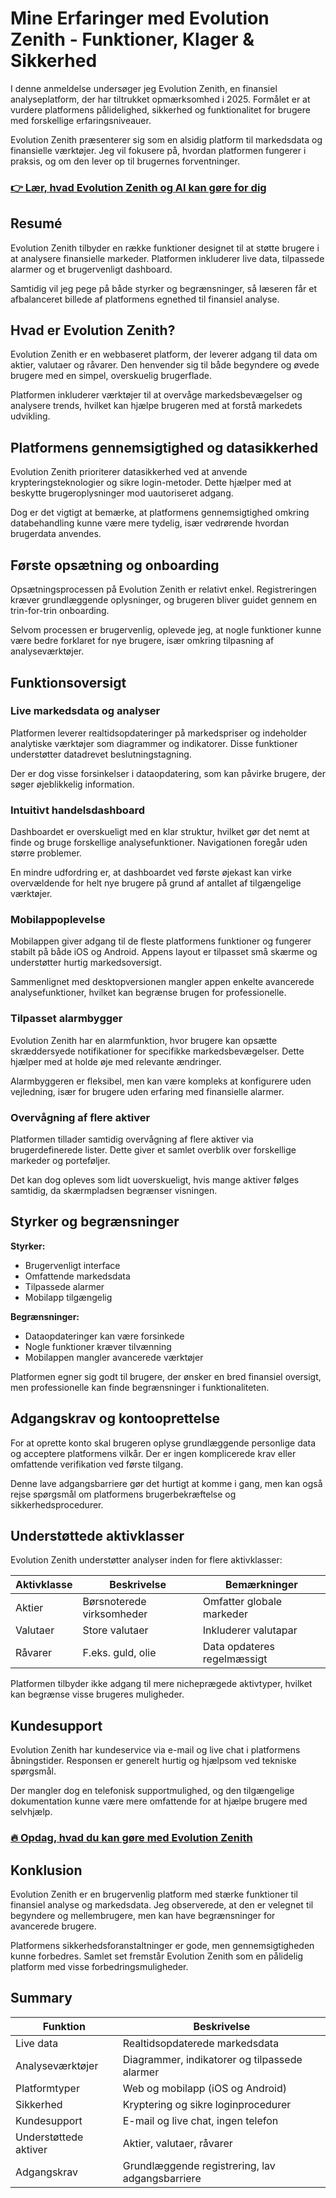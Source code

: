 # Mine Erfaringer med Evolution Zenith - Funktioner, Klager & Sikkerhed
 

I denne anmeldelse undersøger jeg Evolution Zenith, en finansiel analyseplatform, der har tiltrukket opmærksomhed i 2025. Formålet er at vurdere platformens pålidelighed, sikkerhed og funktionalitet for brugere med forskellige erfaringsniveauer.

Evolution Zenith præsenterer sig som en alsidig platform til markedsdata og finansielle værktøjer. Jeg vil fokusere på, hvordan platformen fungerer i praksis, og om den lever op til brugernes forventninger.

### [👉 Lær, hvad Evolution Zenith og AI kan gøre for dig](https://tinyurl.com/27pk8ynr)
## Resumé

Evolution Zenith tilbyder en række funktioner designet til at støtte brugere i at analysere finansielle markeder. Platformen inkluderer live data, tilpassede alarmer og et brugervenligt dashboard.

Samtidig vil jeg pege på både styrker og begrænsninger, så læseren får et afbalanceret billede af platformens egnethed til finansiel analyse.

## Hvad er Evolution Zenith?

Evolution Zenith er en webbaseret platform, der leverer adgang til data om aktier, valutaer og råvarer. Den henvender sig til både begyndere og øvede brugere med en simpel, overskuelig brugerflade.

Platformen inkluderer værktøjer til at overvåge markedsbevægelser og analysere trends, hvilket kan hjælpe brugeren med at forstå markedets udvikling.

## Platformens gennemsigtighed og datasikkerhed

Evolution Zenith prioriterer datasikkerhed ved at anvende krypteringsteknologier og sikre login-metoder. Dette hjælper med at beskytte brugeroplysninger mod uautoriseret adgang.

Dog er det vigtigt at bemærke, at platformens gennemsigtighed omkring databehandling kunne være mere tydelig, især vedrørende hvordan brugerdata anvendes.

## Første opsætning og onboarding

Opsætningsprocessen på Evolution Zenith er relativt enkel. Registreringen kræver grundlæggende oplysninger, og brugeren bliver guidet gennem en trin-for-trin onboarding.

Selvom processen er brugervenlig, oplevede jeg, at nogle funktioner kunne være bedre forklaret for nye brugere, især omkring tilpasning af analyseværktøjer.

## Funktionsoversigt

### Live markedsdata og analyser

Platformen leverer realtidsopdateringer på markedspriser og indeholder analytiske værktøjer som diagrammer og indikatorer. Disse funktioner understøtter datadrevet beslutningstagning.

Der er dog visse forsinkelser i dataopdatering, som kan påvirke brugere, der søger øjeblikkelig information.

### Intuitivt handelsdashboard

Dashboardet er overskueligt med en klar struktur, hvilket gør det nemt at finde og bruge forskellige analysefunktioner. Navigationen foregår uden større problemer.

En mindre udfordring er, at dashboardet ved første øjekast kan virke overvældende for helt nye brugere på grund af antallet af tilgængelige værktøjer.

### Mobilappoplevelse

Mobilappen giver adgang til de fleste platformens funktioner og fungerer stabilt på både iOS og Android. Appens layout er tilpasset små skærme og understøtter hurtig markedsoversigt.

Sammenlignet med desktopversionen mangler appen enkelte avancerede analysefunktioner, hvilket kan begrænse brugen for professionelle.

### Tilpasset alarmbygger

Evolution Zenith har en alarmfunktion, hvor brugere kan opsætte skræddersyede notifikationer for specifikke markedsbevægelser. Dette hjælper med at holde øje med relevante ændringer.

Alarmbyggeren er fleksibel, men kan være kompleks at konfigurere uden vejledning, især for brugere uden erfaring med finansielle alarmer.

### Overvågning af flere aktiver

Platformen tillader samtidig overvågning af flere aktiver via brugerdefinerede lister. Dette giver et samlet overblik over forskellige markeder og porteføljer.

Det kan dog opleves som lidt uoverskueligt, hvis mange aktiver følges samtidig, da skærmpladsen begrænser visningen.

## Styrker og begrænsninger

**Styrker:**

- Brugervenligt interface  
- Omfattende markedsdata  
- Tilpassede alarmer  
- Mobilapp tilgængelig  

**Begrænsninger:**

- Dataopdateringer kan være forsinkede  
- Nogle funktioner kræver tilvænning  
- Mobilappen mangler avancerede værktøjer  

Platformen egner sig godt til brugere, der ønsker en bred finansiel oversigt, men professionelle kan finde begrænsninger i funktionaliteten.

## Adgangskrav og kontooprettelse

For at oprette konto skal brugeren oplyse grundlæggende personlige data og acceptere platformens vilkår. Der er ingen komplicerede krav eller omfattende verifikation ved første tilgang.

Denne lave adgangsbarriere gør det hurtigt at komme i gang, men kan også rejse spørgsmål om platformens brugerbekræftelse og sikkerhedsprocedurer.

## Understøttede aktivklasser

Evolution Zenith understøtter analyser inden for flere aktivklasser:

| Aktivklasse | Beskrivelse                | Bemærkninger                  |
|-------------|----------------------------|-------------------------------|
| Aktier      | Børsnoterede virksomheder  | Omfatter globale markeder     |
| Valutaer    | Store valutaer             | Inkluderer valutapar          |
| Råvarer     | F.eks. guld, olie          | Data opdateres regelmæssigt   |

Platformen tilbyder ikke adgang til mere nicheprægede aktivtyper, hvilket kan begrænse visse brugeres muligheder.

## Kundesupport

Evolution Zenith har kundeservice via e-mail og live chat i platformens åbningstider. Responsen er generelt hurtig og hjælpsom ved tekniske spørgsmål.

Der mangler dog en telefonisk supportmulighed, og den tilgængelige dokumentation kunne være mere omfattende for at hjælpe brugere med selvhjælp.

### [🔥 Opdag, hvad du kan gøre med Evolution Zenith](https://tinyurl.com/27pk8ynr)
## Konklusion

Evolution Zenith er en brugervenlig platform med stærke funktioner til finansiel analyse og markedsdata. Jeg observerede, at den er velegnet til begyndere og mellembrugere, men kan have begrænsninger for avancerede brugere.

Platformens sikkerhedsforanstaltninger er gode, men gennemsigtigheden kunne forbedres. Samlet set fremstår Evolution Zenith som en pålidelig platform med visse forbedringsmuligheder.

## Summary

| Funktion             | Beskrivelse                                  |
|---------------------|----------------------------------------------|
| Live data           | Realtidsopdaterede markedsdata                |
| Analyseværktøjer    | Diagrammer, indikatorer og tilpassede alarmer |
| Platformtyper       | Web og mobilapp (iOS og Android)               |
| Sikkerhed           | Kryptering og sikre loginprocedurer            |
| Kundesupport        | E-mail og live chat, ingen telefon               |
| Understøttede aktiver| Aktier, valutaer, råvarer                        |
| Adgangskrav         | Grundlæggende registrering, lav adgangsbarriere |